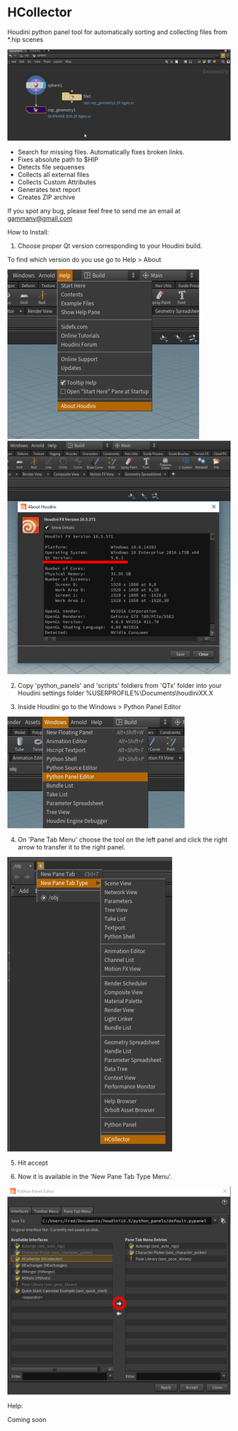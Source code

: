 # HCollector

Houdini python panel tool for automatically sorting and collecting files from *.hip scenes

  ![Help](Help/Hcollector.gif)

- Search for missing files. Automatically fixes broken links.
- Fixes absolute path to $HIP
- Detects file sequenses
- Collects all external files
- Collects Custom Attributes
- Generates text report
- Creates ZIP archive    

If you spot any bug, please feel free to send me an email at gammany@gmail.com

How to Install:

1. Choose proper Qt version corresponding to your Houdini build.
  
  To find which version do you use go to Help > About
  
  ![4](Help/4.png)
  ![5](Help/5.png)
  
2. Copy 'python_panels' and 'scripts' foldiers from 'QTx' folder into your Houdini settings folder %USERPROFILE%\Documents\houdiniXX.X

3. Inside Houdini go to the Windows > Python Panel Editor

  ![1](Help/1.png)

4. On 'Pane Tab Menu' choose the tool on the left panel and click the right arrow to transfer it to the right panel. 

  ![3](Help/3.png)

5. Hit accept

6. Now it is available in the 'New Pane Tab Type Menu'.

  ![2](Help/2.png)

Help:

Coming soon
